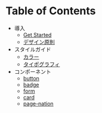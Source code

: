 # Table of Contents

* 導入
  * [Get Started](introduction/what-is-this.md)
  * [デザイン原則](introduction/principle.md)
* スタイルガイド
  * [カラー](styleguide/colors.md)
  * [タイポグラフィ](styleguide/typography.md)
* コンポーネント
  * [button](components/button.md)
  * [badge](components/badge.md)
  * [form](components/form.md)
  * [card](components/card.md)
  * [page-nation](components/page-nation.md)
